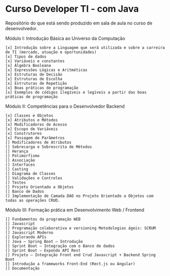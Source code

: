 # Curso Developer TI - com Java
Repositório do que está sendo produzido em sala de aula no curso de desenvolvedor.

Módulo I: Introdução Básica ao Universo da Computação

    [x] Introdução sobre a Linguagem que será utilizada e sobre a carreira de TI (mercado, atuação e oportunidades)
    [x] Tipos de dados
    [x] Variáveis e constantes
    [x] Álgebra Booleana
    [x] Expressões Lógicas e Aritméticas
    [x] Estruturas de Decisão
    [x] Estruturas de Escolha
    [x] Estruturas de Repetição
    [x] Boas práticas de programação
    [x] Exemplos de códigos ilegíveis e legíveis a partir das boas práticas de programação

Módulo II: Competências para o Desenvolvedor Backend

    [x] Classes e Objetos
    [x] Atributos e Métodos
    [x] Modificadores de Acesso    
    [x] Escopo de Variáveis
    [x] Construtores
    [x] Passagem de Parâmetros
    [] Modificadores de Atributos 
    [] Sobrecarga e Sobrescrita de Métodos
    [] Herança
    [] Polimorfismo
    [] Associação
    [] Interfaces
    [] Casting
    [] Diagrama de Classes
    [] Validações e Controles
    [] Testes
    [] Projeto Orientado a Objetos
    [] Banco de Dados
    [] Implementação de Camada DAO no Projeto Orientado a Objetos com todas as operações CRUD.

Módulo III: Formação prática em Desenvolvimento Web / Frontend

    [] Fundamentos da programação WEB
    [] Javascript
    [] Programação colaborativa e versioning Metodologias ágeis: SCRUM
    [] Javascript Moderno
    [] Explorando APIs
    [] Java – Spring Boot – Introdução
    [] Sprint Boot – Integração com o Banco de dados
    [] Sprint Boot – Expondo API Rest
    [] Projeto – Integração Front end Crud Javascript + Backend Spring Boot
    [] Introdução a frameworks Front-End (Rect.js ou Angular)
    [] Documentação
